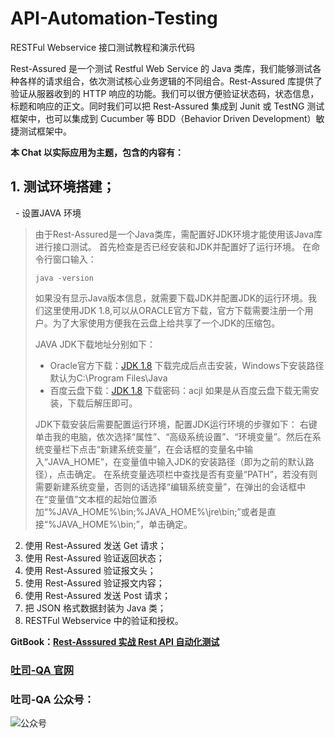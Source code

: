 # API-Automation-Testing
RESTFul Webservice 接口测试教程和演示代码

Rest-Assured 是一个测试 Restful Web Service 的 Java 类库，我们能够测试各种各样的请求组合，依次测试核心业务逻辑的不同组合。Rest-Assured 库提供了验证从服器收到的 HTTP 响应的功能。我们可以很方便验证状态码，状态信息，标题和响应的正文。同时我们可以把 Rest-Assured 集成到 Junit 或 TestNG 测试框架中，也可以集成到 Cucumber 等 BDD（Behavior Driven Development）敏捷测试框架中。

**本 Chat 以实际应用为主题，包含的内容有：**

## 1. 测试环境搭建；

   - 设置JAVA 环境
   
> 由于Rest-Assured是一个Java类库，需配置好JDK环境才能使用该Java库进行接口测试。
> 首先检查是否已经安装和JDK并配置好了运行环境。
> 在命令行窗口输入：
>
>  `java -version`
> 
> 如果没有显示Java版本信息，就需要下载JDK并配置JDK的运行环境。我们这里使用JDK 1.8,可以从ORACLE官方下载，官方下载需要注册一个用户。为了大家使用方便我在云盘上给共享了一个JDK的压缩包。
>
> JAVA JDK下载地址分别如下：
>
>  - Oracle官方下载：[JDK 1.8](http://www.oracle.com/technetwork/java/javase/downloads/jdk8-downloads-2133151.html)
  下载完成后点击安装，Windows下安装路径默认为C:\Program Files\Java
> - 百度云盘下载：[JDK 1.8]( https://pan.baidu.com/s/1a7WNXf0MadWflOFVt2iprw)  下载密码：acjl
>  如果是从百度云盘下载无需安装，下载后解压即可。
>
> JDK下载安装后需要配置运行环境，配置JDK运行环境的步骤如下：
> 右键单击我的电脑，依次选择“属性”、“高级系统设置”、“环境变量”。然后在系统变量栏下点击“新建系统变量”，在会话框的变量名中输入“JAVA_HOME”，在变量值中输入JDK的安装路径（即为之前的默认路径），点击确定。
> 在系统变量选项栏中查找是否有变量“PATH”，若没有则需要新建系统变量，否则的话选择“编辑系统变量”，在弹出的会话框中在“变量值”文本框的起始位置添加“%JAVA_HOME%\bin;%JAVA_HOME%\jre\bin;”或者是直接“%JAVA_HOME%\bin;”，单击确定。

2. 使用 Rest-Assured 发送 Get 请求；
3. 使用 Rest-Assured 验证返回状态；
4. 使用 Rest-Assured 验证报文头；
5. 使用 Rest-Assured 验证报文内容；
6. 使用 Rest-Assured 发送 Post 请求；
7. 把 JSON 格式数据封装为 Java 类；
8. RESTFul Webservice 中的验证和授权。

**GitBook：[Rest-Asssured 实战 Rest API 自动化测试](http://gitbook.cn/gitchat/activity/5ad5f44f3a87555c6d7ee7c7)**

### [吐司-QA 官网](http://qatools.cn) 

### 吐司-QA 公众号：
![公众号](https://wx2.sinaimg.cn/large/d99b41d3gy1fqrbpc6qaij2076076mxm.jpg)
